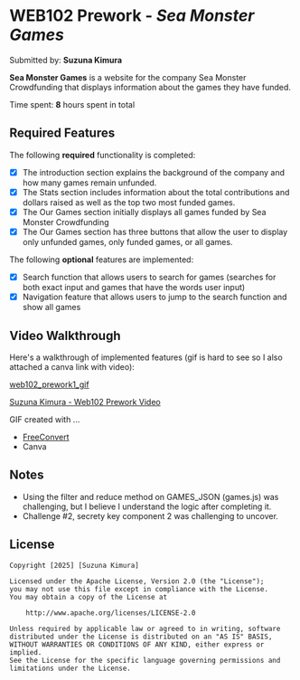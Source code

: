 # WEB102 Prework - *Sea Monster Games*

Submitted by: **Suzuna Kimura**

**Sea Monster Games** is a website for the company Sea Monster Crowdfunding that displays information about the games they have funded.

Time spent: **8** hours spent in total

## Required Features

The following **required** functionality is completed:

* [x] The introduction section explains the background of the company and how many games remain unfunded.
* [x] The Stats section includes information about the total contributions and dollars raised as well as the top two most funded games.
* [x] The Our Games section initially displays all games funded by Sea Monster Crowdfunding
* [x] The Our Games section has three buttons that allow the user to display only unfunded games, only funded games, or all games.

The following **optional** features are implemented:

* [x] Search function that allows users to search for games (searches for both exact input and games that have the words user input)
* [x] Navigation feature that allows users to jump to the search function and show all games

## Video Walkthrough

Here's a walkthrough of implemented features (gif is hard to see so I also attached a canva link with video):

[web102_prework1_gif](https://github.com/user-attachments/assets/df8390d1-f69d-4d18-9477-539586253816)


[Suzuna Kimura - Web102 Prework Video](https://www.canva.com/design/DAGbSeMGhCg/kRn8Zr3P6_M4Ql0hPknZ5A/watch?utm_content=DAGbSeMGhCg&utm_campaign=designshare&utm_medium=link2&utm_source=uniquelinks&utlId=he7e3be8d13)

<!-- Replace this with whatever GIF tool you used! -->
GIF created with ...  
- [FreeConvert](https://www.freeconvert.com/convert/video-to-gif)
- Canva


## Notes
- Using the filter and reduce method on GAMES_JSON (games.js) was challenging, but I believe I understand the logic after completing it.
- Challenge #2, secrety key component 2 was challenging to uncover. 

## License

    Copyright [2025] [Suzuna Kimura]

    Licensed under the Apache License, Version 2.0 (the "License");
    you may not use this file except in compliance with the License.
    You may obtain a copy of the License at

        http://www.apache.org/licenses/LICENSE-2.0

    Unless required by applicable law or agreed to in writing, software
    distributed under the License is distributed on an "AS IS" BASIS,
    WITHOUT WARRANTIES OR CONDITIONS OF ANY KIND, either express or implied.
    See the License for the specific language governing permissions and
    limitations under the License.
